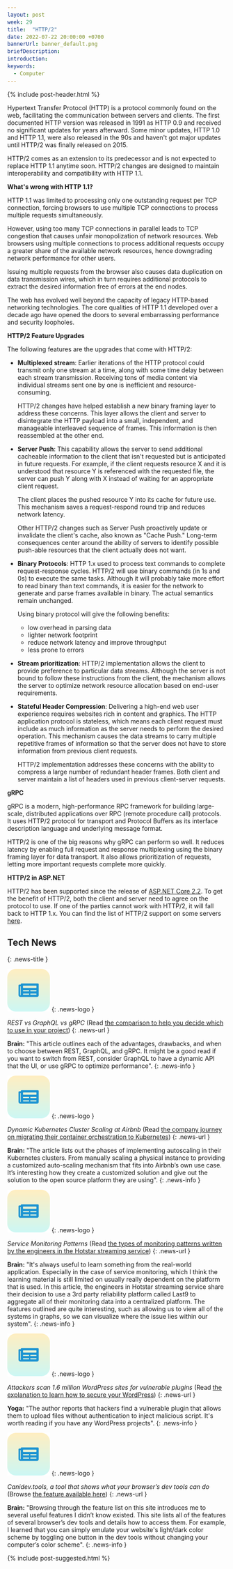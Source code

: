 ```yaml
---
layout: post
week: 29
title:  "HTTP/2"
date: 2022-07-22 20:00:00 +0700
bannerUrl: banner_default.png
briefDescription: 
introduction:
keywords:
  - Computer
---
```


{% include post-header.html %}

Hypertext Transfer Protocol (HTTP) is a protocol commonly found on the web, facilitating the communication between servers and clients. The first documented HTTP version was released in 1991 as HTTP 0.9 and received no significant updates for years afterward. Some minor updates, HTTP 1.0 and HTTP 1.1, were also released in the 90s and haven't got major updates until HTTP/2 was finally released on 2015.

HTTP/2 comes as an extension to its predecessor and is not expected to replace HTTP 1.1 anytime soon. HTTP/2 changes are designed to maintain interoperability and compatibility with HTTP 1.1.

__What's wrong with HTTP 1.1?__

HTTP 1.1 was limited to processing only one outstanding request per TCP connection, forcing browsers to use multiple TCP connections to process multiple requests simultaneously.

However, using too many TCP connections in parallel leads to TCP congestion that causes unfair monopolization of network resources. Web browsers using multiple connections to process additional requests occupy a greater share of the available network resources, hence downgrading network performance for other users.

Issuing multiple requests from the browser also causes data duplication on data transmission wires, which in turn requires additional protocols to extract the desired information free of errors at the end nodes.

The web has evolved well beyond the capacity of legacy HTTP-based networking technologies. The core qualities of HTTP 1.1 developed over a decade ago have opened the doors to several embarrassing performance and security loopholes.

__HTTP/2 Feature Upgrades__

The following features are the upgrades that come with HTTP/2:

<ul>
<li>
<p><strong>Multiplexed stream</strong>: Earlier iterations of the HTTP protocol could transmit only one stream at a time, along with some time delay between each stream transmission. Receiving tons of media content via individual streams sent one by one is inefficient and resource-consuming.</p>
<p>HTTP/2 changes have helped establish a new binary framing layer to address these concerns. This layer allows the client and server to disintegrate the HTTP payload into a small, independent, and manageable interleaved sequence of frames. This information is then reassembled at the other end.</p>
</li>
<li>
<p><strong>Server Push</strong>: This capability allows the server to send additional cacheable information to the client that isn't requested but is anticipated in future requests. For example, if the client requests resource X and it is understood that resource Y is referenced with the requested file, the server can push Y along with X instead of waiting for an appropriate client request.</p>
<p>The client places the pushed resource Y into its cache for future use. This mechanism saves a request-respond round trip and reduces network latency.</p>
<p>Other HTTP/2 changes such as Server Push proactively update or invalidate the client's cache, also known as "Cache Push." Long-term consequences center around the ability of servers to identify possible push-able resources that the client actually does not want.</p>
</li>
<li>
<p><strong>Binary Protocols</strong>: HTTP 1.x used to process text commands to complete request-response cycles. HTTP/2 will use binary commands (in 1s and 0s) to execute the same tasks. Although it will probably take more effort to read binary than text commands, it is easier for the network to generate and parse frames available in binary. The actual semantics remain unchanged.</p>
<p>Using binary protocol will give the following benefits:</p>
<ul>
<li>low overhead in parsing data</li>
<li>lighter network footprint</li>
<li>reduce network latency and improve throughput</li>
<li>less prone to errors</li>
</ul>
</li>
<li>
<p><strong>Stream prioritization</strong>: HTTP/2 implementation allows the client to provide preference to particular data streams. Although the server is not bound to follow these instructions from the client, the mechanism allows the server to optimize network resource allocation based on end-user requirements.</p>
</li>
<li>
<p><strong>Stateful Header Compression</strong>: Delivering a high-end web user experience requires websites rich in content and graphics. The HTTP application protocol is stateless, which means each client request must include as much information as the server needs to perform the desired operation. This mechanism causes the data streams to carry multiple repetitive frames of information so that the server does not have to store information from previous client requests.</p>
<p>HTTP/2 implementation addresses these concerns with the ability to compress a large number of redundant header frames. Both client and server maintain a list of headers used in previous client-server requests.</p>
</li>
</ul>

__gRPC__

gRPC is a modern, high-performance RPC framework for building large-scale, distributed applications over RPC (remote procedure call) protocols. It uses HTTP/2 protocol for transport and Protocol Buffers as its interface description language and underlying message format.

HTTP/2 is one of the big reasons why gRPC can perform so well. It reduces latency by enabling full request and response multiplexing using the binary framing layer for data transport. It also allows prioritization of requests, letting more important requests complete more quickly.

__HTTP/2 in ASP.NET__

HTTP/2 has been supported since the release of [ASP.NET Core 2.2](https://docs.microsoft.com/en-us/aspnet/core/release-notes/aspnetcore-2.2?view=aspnetcore-6.0#http2-in-kestrel). To get the benefit of HTTP/2, both the client and server need to agree on the protocol to use. If one of the parties cannot work with HTTP/2, it will fall back to HTTP 1.x. You can find the list of HTTP/2 support on some servers [here](https://docs.microsoft.com/en-us/aspnet/core/fundamentals/servers/?view=aspnetcore-6.0&tabs=windows#http2-support).

## Tech News
{: .news-title }

![memo](/assets/images/tech-news.svg)
{: .news-logo }

*REST vs GraphQL vs gRPC* (Read [the comparison to help you decide which to use in your project](https://medium.com/bitsrc/rest-vs-graphql-vs-grpc-684edfacf810))
{: .news-url }

__Brain:__ "This article outlines each of the advantages, drawbacks, and when to choose between REST, GraphQL, and gRPC. It might be a good read if you want to switch from REST, consider GraphQL to have a dynamic API that the UI, or use gRPC to optimize performance".
{: .news-info }

![memo](/assets/images/tech-news.svg)
{: .news-logo }

*Dynamic Kubernetes Cluster Scaling at Airbnb* (Read [the company journey on migrating their container orchestration to Kubernetes](https://medium.com/airbnb-engineering/dynamic-kubernetes-cluster-scaling-at-airbnb-d79ae3afa132))
{: .news-url }

__Brain:__ "The article lists out the phases of implementing autoscaling in their Kubernetes clusters. From manually scaling a physical instance to providing a customized auto-scaling mechanism that fits into Airbnb’s own use case. It’s interesting how they create a customized solution and give out the solution to the open source platform they are using".
{: .news-info }

![memo](/assets/images/tech-news.svg)
{: .news-logo }

*Service Monitoring Patterns* (Read [the types of monitoring patterns written by the engineers in the Hotstar streaming service](https://blog.hotstar.com/monitoring-at-scale-2021-d508cf0c4da8))
{: .news-url }

__Brain:__ "It's always useful to learn something from the real-world application. Especially in the case of service monitoring, which I think the learning material is still limited on usually really dependent on the platform that is used. In this article, the engineers in Hotstar streaming service share their decision to use a 3rd party reliability platform called Last9 to aggregate all of their monitoring data into a centralized platform. The features outlined are quite interesting, such as allowing us to view all of the systems in graphs, so we can visualize where the issue lies within our system".
{: .news-info }

![memo](/assets/images/tech-news.svg)
{: .news-logo }

*Attackers scan 1.6 million WordPress sites for vulnerable plugins* (Read [the explanation to learn how to secure your WordPress](https://www.bleepingcomputer.com/news/security/attackers-scan-16-million-wordpress-sites-for-vulnerable-plugin/))
{: .news-url }

__Yoga:__ "The author reports that hackers find a vulnerable plugin that allows them to upload files without authentication to inject malicious script. It's worth reading if you have any WordPress projects".
{: .news-info }

![memo](/assets/images/tech-news.svg)
{: .news-logo }

*Canidev.tools, a tool that shows what your browser’s dev tools can do* (Browse [the feature available here](https://www.canidev.tools/))
{: .news-url }

__Brain:__ "Browsing through the feature list on this site introduces me to several useful features I didn’t know existed. This site lists all of the features of several browser’s dev tools and details how to access them. For example, I learned that you can simply emulate your website's light/dark color scheme by toggling one button in the dev tools without changing your computer’s color scheme".
{: .news-info }

{% include post-suggested.html %}